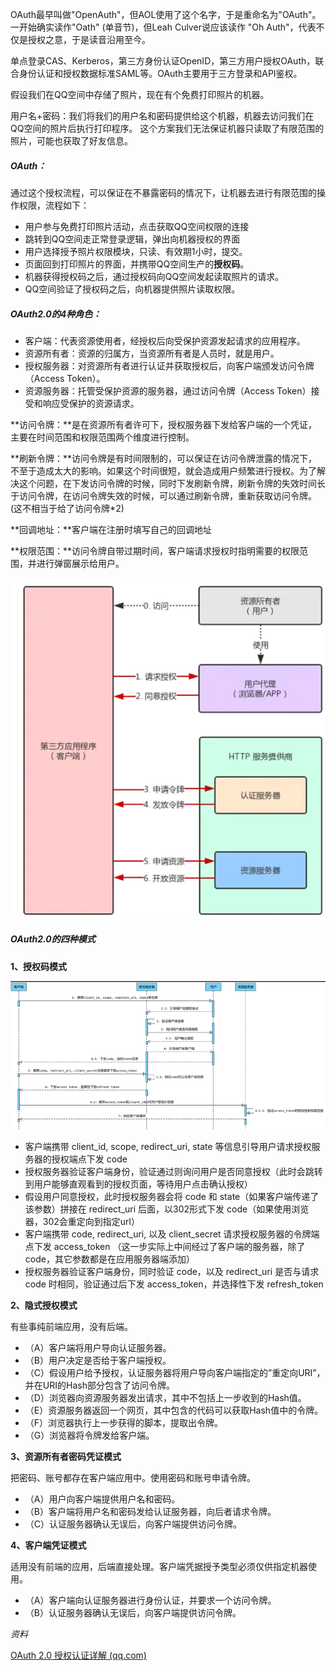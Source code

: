 OAuth最早叫做"OpenAuth"，但AOL使用了这个名字，于是重命名为"OAuth"。一开始确实读作"Oath" (单音节)，但Leah Culver说应该读作 "Oh Auth"，代表不仅是授权之意，于是读音沿用至今。

单点登录CAS、Kerberos，第三方身份认证OpenID，第三方用户授权OAuth，联合身份认证和授权数据标准SAML等。OAuth主要用于三方登录和API鉴权。

假设我们在QQ空间中存储了照片，现在有个免费打印照片的机器。

用户名+密码：我们将我们的用户名和密码提供给这个机器，机器去访问我们在QQ空间的照片后执行打印程序。
这个方案我们无法保证机器只读取了有限范围的照片，可能也获取了好友信息。

##### OAuth：

通过这个授权流程，可以保证在不暴露密码的情况下，让机器去进行有限范围的操作权限，流程如下：

* 用户参与免费打印照片活动，点击获取QQ空间权限的连接
* 跳转到QQ空间走正常登录逻辑，弹出向机器授权的界面
* 用户选择授予照片权限模块，只读、有效期1小时，提交。
* 页面回到打印照片的界面，并携带QQ空间生产的**授权码**。
* 机器获得授权码之后，通过授权码向QQ空间发起读取照片的请求。
* QQ空间验证了授权码之后，向机器提供照片读取权限。

##### OAuth2.0的4种角色：

* 客户端：代表资源使用者，经授权后向受保护资源发起请求的应用程序。
* 资源所有者：资源的归属方，当资源所有者是人员时，就是用户。
* 授权服务器：对资源所有者进行认证并获取授权后，向客户端颁发访问令牌（Access Token）。
* 资源服务器：托管受保护资源的服务器，通过访问令牌（Access Token）接受和响应受保护的资源请求。

**访问令牌：**是在资源所有者许可下，授权服务器下发给客户端的一个凭证，主要在时间范围和权限范围两个维度进行控制。

**刷新令牌：**访问令牌是有时间限制的，可以保证在访问令牌泄露的情况下，不至于造成太大的影响。如果这个时间很短，就会造成用户频繁进行授权。为了解决这个问题，在下发访问令牌的时候，同时下发刷新令牌，刷新令牌的失效时间长于访问令牌，在访问令牌失效的时候，可以通过刷新令牌，重新获取访问令牌。(这不相当于给了访问令牌*2)

**回调地址：**客户端在注册时填写自己的回调地址

**权限范围：**访问令牌自带过期时间，客户端请求授权时指明需要的权限范围，并进行弹窗展示给用户。

![image-20220616235410441](OAuth2.0.assets/image-20220616235410441.png)

##### OAuth2.0的四种模式

**1、授权码模式**

![image-20220616235524972](OAuth2.0.assets/image-20220616235524972.png)

- 客户端携带 client_id, scope, redirect_uri, state 等信息引导用户请求授权服务器的授权端点下发 code
- 授权服务器验证客户端身份，验证通过则询问用户是否同意授权（此时会跳转到用户能够直观看到的授权页面，等待用户点击确认授权）
- 假设用户同意授权，此时授权服务器会将 code 和 state（如果客户端传递了该参数）拼接在 redirect_uri 后面，以302形式下发 code（如果使用浏览器，302会重定向到指定url）
- 客户端携带 code, redirect_uri, 以及 client_secret 请求授权服务器的令牌端点下发 access_token （这一步实际上中间经过了客户端的服务器，除了 code，其它参数都是在应用服务器端添加）
- 授权服务器验证客户端身份，同时验证 code，以及 redirect_uri 是否与请求 code 时相同，验证通过后下发 access_token，并选择性下发 refresh_token

**2、隐式授权模式**

有些事纯前端应用，没有后端。

- （A）客户端将用户导向认证服务器。
- （B）用户决定是否给于客户端授权。
- （C）假设用户给予授权，认证服务器将用户导向客户端指定的”重定向URI”，并在URI的Hash部分包含了访问令牌。
- （D）浏览器向资源服务器发出请求，其中不包括上一步收到的Hash值。
- （E）资源服务器返回一个网页，其中包含的代码可以获取Hash值中的令牌。
- （F）浏览器执行上一步获得的脚本，提取出令牌。
- （G）浏览器将令牌发给客户端。

**3、资源所有者密码凭证模式**

把密码、账号都存在客户端应用中。使用密码和账号申请令牌。

- （A）用户向客户端提供用户名和密码。
- （B）客户端将用户名和密码发给认证服务器，向后者请求令牌。
- （C）认证服务器确认无误后，向客户端提供访问令牌。

**4、客户端凭证模式**

适用没有前端的应用，后端直接处理。客户端凭据授予类型必须仅供指定机器使用。

- （A）客户端向认证服务器进行身份认证，并要求一个访问令牌。
- （B）认证服务器确认无误后，向客户端提供访问令牌。

*资料*

[OAuth 2.0 授权认证详解 (qq.com)](https://mp.weixin.qq.com/s/Ck6fcXHhvddxkP38mO7N9g)
